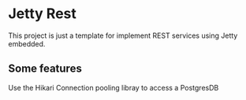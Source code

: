 # Jetty Rest

This project is just a template for implement REST services
using Jetty embedded. 

## Some features

Use the Hikari Connection pooling libray to access a PostgresDB


